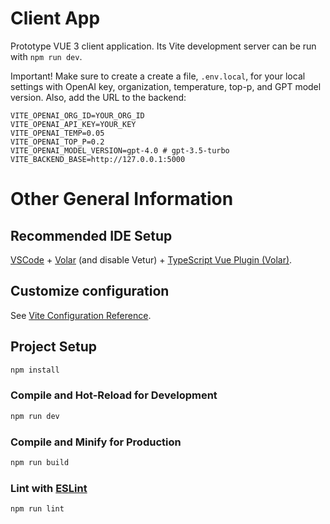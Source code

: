 # Client App

Prototype VUE 3 client application. Its Vite development server can be run with
`npm run dev`.

Important! Make sure to create a create a file, `.env.local`, for your local
settings with OpenAI key, organization, temperature, top-p, and GPT model version. Also, add the URL to the backend:

```
VITE_OPENAI_ORG_ID=YOUR_ORG_ID
VITE_OPENAI_API_KEY=YOUR_KEY
VITE_OPENAI_TEMP=0.05
VITE_OPENAI_TOP_P=0.2
VITE_OPENAI_MODEL_VERSION=gpt-4.0 # gpt-3.5-turbo
VITE_BACKEND_BASE=http://127.0.0.1:5000
```

# Other General Information

## Recommended IDE Setup

[VSCode](https://code.visualstudio.com/) + [Volar](https://marketplace.visualstudio.com/items?itemName=Vue.volar) (and disable Vetur) + [TypeScript Vue Plugin (Volar)](https://marketplace.visualstudio.com/items?itemName=Vue.vscode-typescript-vue-plugin).

## Customize configuration

See [Vite Configuration Reference](https://vitejs.dev/config/).

## Project Setup

```sh
npm install
```

### Compile and Hot-Reload for Development

```sh
npm run dev
```

### Compile and Minify for Production

```sh
npm run build
```

### Lint with [ESLint](https://eslint.org/)

```sh
npm run lint
```

